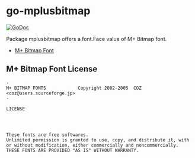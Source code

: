 # go-mplusbitmap

[![GoDoc](https://godoc.org/github.com/hajimehoshi/go-mplusbitmap?status.svg)](http://godoc.org/github.com/hajimehoshi/go-mplusbitmap)

Package mplusbitmap offers a font.Face value of M+ Bitmap font.

* [M+ Bitmap Font](http://mplus-fonts.osdn.jp/mplus-bitmap-fonts/)

## M+ Bitmap Font License

```
-
M+ BITMAP FONTS            Copyright 2002-2005  COZ <coz@users.sourceforge.jp>
-

LICENSE




These fonts are free softwares.
Unlimited permission is granted to use, copy, and distribute it, with
or without modification, either commercially and noncommercially.
THESE FONTS ARE PROVIDED "AS IS" WITHOUT WARRANTY.
```
